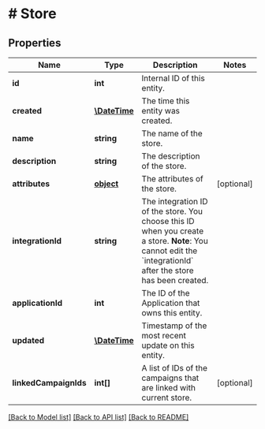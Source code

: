 # # Store

## Properties

Name | Type | Description | Notes
------------ | ------------- | ------------- | -------------
**id** | **int** | Internal ID of this entity. | 
**created** | [**\DateTime**](\DateTime.md) | The time this entity was created. | 
**name** | **string** | The name of the store. | 
**description** | **string** | The description of the store. | 
**attributes** | [**object**](.md) | The attributes of the store. | [optional] 
**integrationId** | **string** | The integration ID of the store. You choose this ID when you create a store.  **Note**: You cannot edit the &#x60;integrationId&#x60; after the store has been created. | 
**applicationId** | **int** | The ID of the Application that owns this entity. | 
**updated** | [**\DateTime**](\DateTime.md) | Timestamp of the most recent update on this entity. | 
**linkedCampaignIds** | **int[]** | A list of IDs of the campaigns that are linked with current store. | [optional] 

[[Back to Model list]](../../README.md#documentation-for-models) [[Back to API list]](../../README.md#documentation-for-api-endpoints) [[Back to README]](../../README.md)


